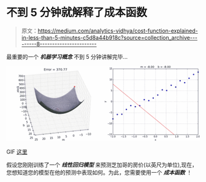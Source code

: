 # 不到 5 分钟就解释了成本函数

> 原文：<https://medium.com/analytics-vidhya/cost-function-explained-in-less-than-5-minutes-c5d8a44b918c?source=collection_archive---------8----------------------->

最重要的一个 ***机器学习概念*** 不到 5 分钟讲解完毕…

![](img/1d99af1d866ba0c681941f1b6018d8dd.png)

GIF [这里](https://miro.medium.com/max/2400/1*gkl-HRUK35WejSqimAja1w.gif)

假设您刚刚训练了一个 ***线性回归模型*** 来预测芝加哥的房价(以英尺为单位),现在，您想知道您的模型在他的预测中表现如何。为此，您需要使用一个 ***成本函数*** ！